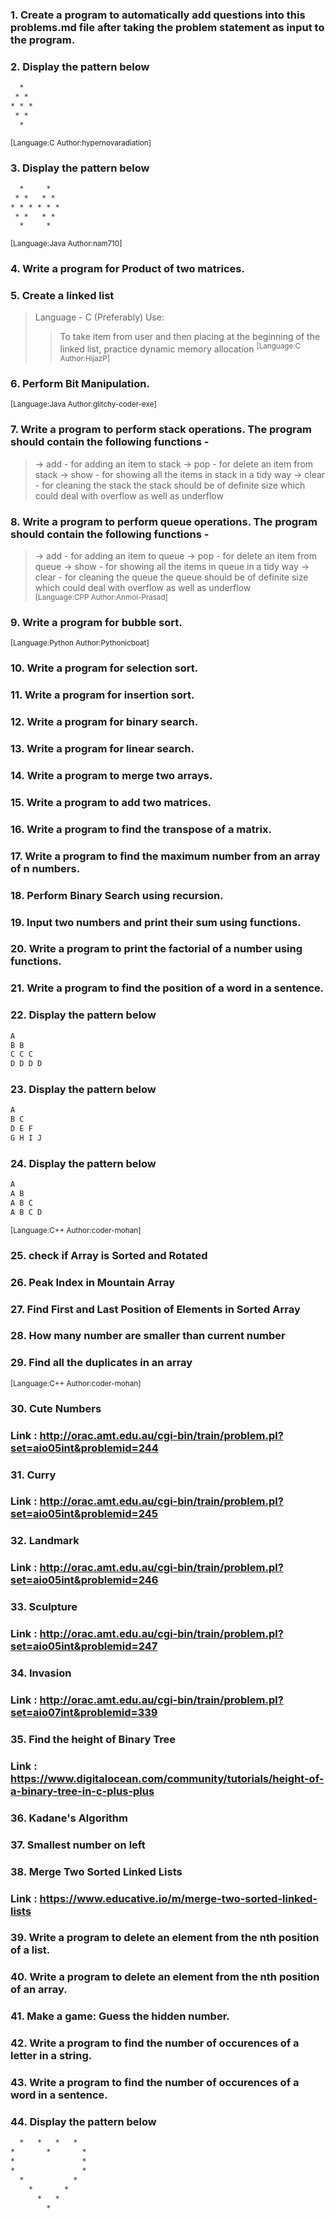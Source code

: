 ### 1. Create a program to automatically add questions into this problems.md file after taking the problem statement as input to the program.

### 2. Display the pattern below

```html
  *
 * *
* * * 
 * *
  *
```

<sup>[Language:C Author:hypernovaradiation]</sup>

### 3. Display the pattern below

```html
  *     *
 * *   * * 
* * * * * *
 * *   * * 
  *     *
```

<sup>[Language:Java Author:nam710]</sup>

### 4. Write a program for Product of two matrices.

### 5. Create a linked list

> Language - C (Preferably)
> Use:
>
> > To take item from user and then placing at the beginning of the linked list,
> > practice dynamic memory allocation
> > <sup>[Language:C Author:HijazP]</sup>

### 6. Perform Bit Manipulation.

<sup>[Language:Java Author:glitchy-coder-exe]</sup>

### 7. Write a program to perform stack operations. The program should contain the following functions -

> -> add - for adding an item to stack
> -> pop - for delete an item from stack
> -> show - for showing all the items in stack in a tidy way
> -> clear - for cleaning the stack
> the stack should be of definite size which could deal with overflow as well as underflow

### 8. Write a program to perform queue operations. The program should contain the following functions -

> -> add - for adding an item to queue
> -> pop - for delete an item from queue
> -> show - for showing all the items in queue in a tidy way
> -> clear - for cleaning the queue
> the queue should be of definite size which could deal with overflow as well as underflow\
> <sup>[Language:CPP Author:Anmol-Prasad]</sup>

### 9. Write a program for bubble sort.

<sup>[Language:Python Author:Pythonicboat]</sup>

### 10. Write a program for selection sort.

### 11. Write a program for insertion sort.

### 12. Write a program for binary search.

### 13. Write a program for linear search.

### 14. Write a program to merge two arrays.

### 15. Write a program to add two matrices.

### 16. Write a program to find the transpose of a matrix.

### 17. Write a program to find the maximum number from an array of n numbers.

### 18. Perform Binary Search using recursion.

### 19. Input two numbers and print their sum using functions.

### 20. Write a program to print the factorial of a number using functions.

### 21. Write a program to find the position of a word in a sentence.

### 22. Display the pattern below

```html
A 
B B
C C C
D D D D
```

### 23. Display the pattern below

```html
A
B C
D E F
G H I J
```

### 24. Display the pattern below

```html
A
A B 
A B C
A B C D
```

<sup> [Language:C++ Author:coder-mohan]</sup><br>

### 25. check if Array is Sorted and Rotated

### 26. Peak Index in Mountain Array

### 27. Find First and Last Position of Elements in Sorted Array

### 28. How many number are smaller than current number

### 29. Find all the duplicates in an array

<sup> [Language:C++ Author:coder-mohan]</sup><br>

### 30. Cute Numbers

### Link : http://orac.amt.edu.au/cgi-bin/train/problem.pl?set=aio05int&problemid=244

### 31. Curry

### Link : http://orac.amt.edu.au/cgi-bin/train/problem.pl?set=aio05int&problemid=245

### 32. Landmark

### Link : http://orac.amt.edu.au/cgi-bin/train/problem.pl?set=aio05int&problemid=246

### 33. Sculpture

### Link : http://orac.amt.edu.au/cgi-bin/train/problem.pl?set=aio05int&problemid=247

### 34. Invasion

### Link : http://orac.amt.edu.au/cgi-bin/train/problem.pl?set=aio07int&problemid=339

### 35. Find the height of Binary Tree
### Link : https://www.digitalocean.com/community/tutorials/height-of-a-binary-tree-in-c-plus-plus

### 36. Kadane's Algorithm

### 37. Smallest number on left

### 38. Merge Two Sorted Linked Lists
### Link :  https://www.educative.io/m/merge-two-sorted-linked-lists

### 39. Write a program to delete an element from the nth position of a list.

### 40. Write a program to delete an element from the nth position of an array.

### 41. Make a game: Guess the hidden number.

### 42. Write a program to find the number of occurences of a letter in a string.

### 43. Write a program to find the number of occurences of a word in a sentence.

### 44. Display the pattern below
```html  
  *   *   *   *   
*       *       * 
*               * 
*               * 
  *           *   
    *       *     
      *   *       
        *
```

